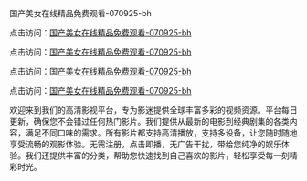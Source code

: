 国产美女在线精品免费观看-070925-bh

点击访问：<a href="https://heiliao2dmwwy.pages.dev">国产美女在线精品免费观看-070925-bh</a>

点击访问：<a href="https://heiliaoll4qsx.pages.dev">国产美女在线精品免费观看-070925-bh</a>

点击访问：<a href="https://heiliaowzu4ur.pages.dev">国产美女在线精品免费观看-070925-bh</a>

点击访问：<a href="https://heiliaozj3tjd.pages.dev">国产美女在线精品免费观看-070925-bh</a>

欢迎来到我们的高清影视平台，专为影迷提供全球丰富多彩的视频资源。平台每日更新，确保您不会错过任何热门影片。我们提供从最新的电影到经典剧集的各类内容，满足不同口味的需求。所有影片都支持高清播放，支持多设备，让您随时随地享受流畅的观影体验。无需注册，点击即播，无广告干扰，带给您纯净的娱乐体验。我们还提供丰富的分类，帮助您快速找到自己喜欢的影片，轻松享受每一刻精彩时光。

<span style="display:none;">[Canonical link](https://github.com/songdima20250709/viv9 ）</span>
